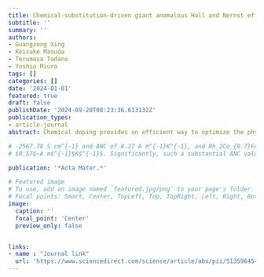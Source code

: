 ```yaml
---
title: Chemical-substitution-driven giant anomalous Hall and Nernst effects in magnetic cubic Heusler compounds
subtitle: ''
summary: ''
authors:
- Guangzong Xing
- Keisuke Masuda
- Terumasa Tadano
- Yoshio Miura
tags: []
categories: []
date: '2024-01-01'
featured: true
draft: false
publishDate: '2024-09-20T08:23:36.613132Z'
publication_types:
- article-journal
abstract: Chemical doping provides an efficient way to optimize the physical properties of magnetic Heusler compounds, especially the anomalous transport properties, including the anomalous Hall conductivity (AHC) and anomalous Nernst conductivity (ANC).In this study, we systematically investigated the effect of chemical doping on AHC and ANC in 1493 Heusler compounds using high-throughput first-principles calculations. Our investigation reveals notable trends in Co- and Rh-based Heusler compounds, where chemical doping effectively enhances the AHC and ANC. Intriguingly, several doped candidates exhibit outstanding enhancement of AHC and ANC (at 300 K), such as (Co0.8Ni0.2)2FeSn with both giant AHC of 

# -2567.78 S cm^{-1} and ANC of 8.27 A m^{-1}K^{-1}, and Rh_2Co_{0.7}Fe_{0.3}In with ANC of 
# $8.57$~A m$^{-1}$K$^{-1}$. Significantly, such a substantial ANC value as observed in Rh$_2$Co$_{0.7}$Fe$_{0.3}$In is not present in the stoichiometric mother compound Rh$_2$CoIn, which exhibits a maximum ANC value of $4.36$~A m$^{-1}$K$^{-1}$ located at ~0.3 eV above the Fermi energy. A comprehensive band structure analysis underscores that the notable enhancement in ANC within doped compounds arises from the creation and modification of nodal lines accompanied by the shift of the Fermi energy through chemical doping. This mechanism generates a robust Berry curvature slightly above the Fermi energy, resulting in significant ANC. These findings emphasize the pivotal role of chemical doping in engineering high-performance materials, thereby expanding the horizons of transport property optimization within Heusler compounds.

publication: '*Acta Mater.*'

# Featured image
# To use, add an image named `featured.jpg/png` to your page's folder.
# Focal points: Smart, Center, TopLeft, Top, TopRight, Left, Right, BottomLeft, Bottom, BottomRight.
image:
  caption: ''
  focal_point: 'Center'
  preview_only: false


links: 
- name : "Journal link"
  url: 'https://www.sciencedirect.com/science/article/abs/pii/S135964542400209X'
---
```


